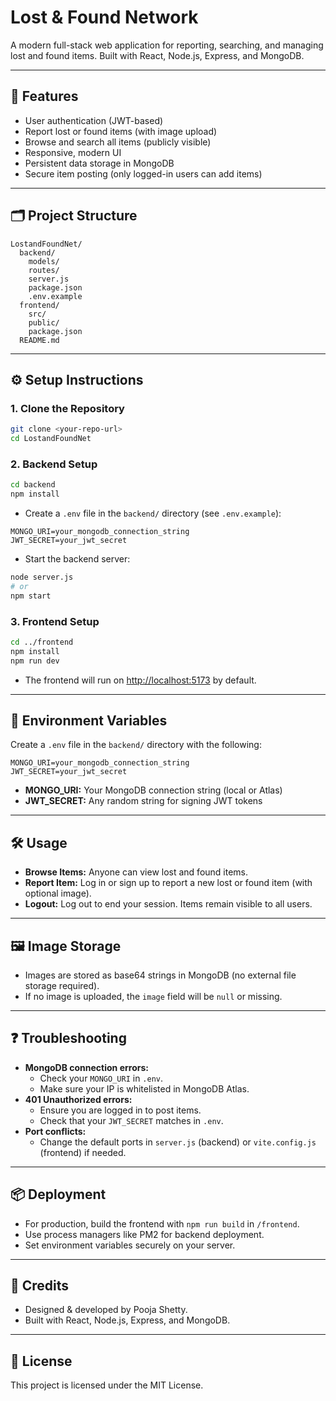 # Lost & Found Network

A modern full-stack web application for reporting, searching, and managing lost and found items. Built with React, Node.js, Express, and MongoDB.

---

## 🚀 Features
- User authentication (JWT-based)
- Report lost or found items (with image upload)
- Browse and search all items (publicly visible)
- Responsive, modern UI
- Persistent data storage in MongoDB
- Secure item posting (only logged-in users can add items)

---

## 🗂️ Project Structure
```
LostandFoundNet/
  backend/
    models/
    routes/
    server.js
    package.json
    .env.example
  frontend/
    src/
    public/
    package.json
  README.md
```

---

## ⚙️ Setup Instructions

### 1. **Clone the Repository**
```bash
git clone <your-repo-url>
cd LostandFoundNet
```

### 2. **Backend Setup**
```bash
cd backend
npm install
```
- Create a `.env` file in the `backend/` directory (see `.env.example`):

```
MONGO_URI=your_mongodb_connection_string
JWT_SECRET=your_jwt_secret
```

- Start the backend server:
```bash
node server.js
# or
npm start
```

### 3. **Frontend Setup**
```bash
cd ../frontend
npm install
npm run dev
```

- The frontend will run on [http://localhost:5173](http://localhost:5173) by default.

---

## 📝 Environment Variables
Create a `.env` file in the `backend/` directory with the following:

```
MONGO_URI=your_mongodb_connection_string
JWT_SECRET=your_jwt_secret
```

- **MONGO_URI:** Your MongoDB connection string (local or Atlas)
- **JWT_SECRET:** Any random string for signing JWT tokens

---

## 🛠️ Usage
- **Browse Items:** Anyone can view lost and found items.
- **Report Item:** Log in or sign up to report a new lost or found item (with optional image).
- **Logout:** Log out to end your session. Items remain visible to all users.

---

## 🖼️ Image Storage
- Images are stored as base64 strings in MongoDB (no external file storage required).
- If no image is uploaded, the `image` field will be `null` or missing.

---

## ❓ Troubleshooting
- **MongoDB connection errors:**
  - Check your `MONGO_URI` in `.env`.
  - Make sure your IP is whitelisted in MongoDB Atlas.
- **401 Unauthorized errors:**
  - Ensure you are logged in to post items.
  - Check that your `JWT_SECRET` matches in `.env`.
- **Port conflicts:**
  - Change the default ports in `server.js` (backend) or `vite.config.js` (frontend) if needed.

---

## 📦 Deployment
- For production, build the frontend with `npm run build` in `/frontend`.
- Use process managers like PM2 for backend deployment.
- Set environment variables securely on your server.

---

## 🙏 Credits
- Designed & developed by Pooja Shetty.
- Built with React, Node.js, Express, and MongoDB.

---

## 📄 License
This project is licensed under the MIT License. 